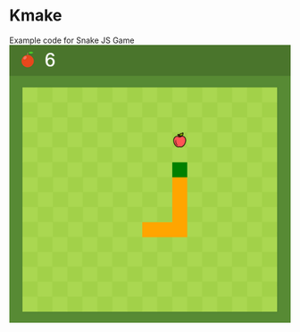 # Kmake
Example code for Snake JS Game
![Kmake](https://github.com/Ivan-Corporation/Kmake/blob/master/Kmake.png)
